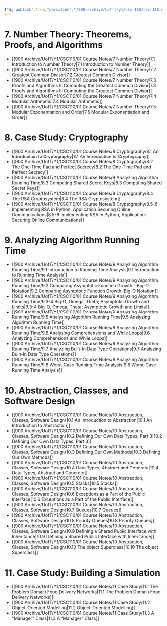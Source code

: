 ```yaml
---
{"dg-publish":true,"permalink":"/900-archive/uof-t/y1/csc-110/csc-110-notes/","created":"2023-10-21T18:07:21.554-07:00","updated":"2024-06-22T17:26:22.770-07:00"}
---
```



# 7. Number Theory: Theorems, Proofs, and Algorithms
- [[900 Archive/UofT/Y1/CSC110/01 Course Notes/7 Number Theory/7.1 Introduction to Number Theory\|7.1 Introduction to Number Theory]]
- [[900 Archive/UofT/Y1/CSC110/01 Course Notes/7 Number Theory/7.2 Greatest Common Divisor\|7.2 Greatest Common Divisor]]
- [[900 Archive/UofT/Y1/CSC110/01 Course Notes/7 Number Theory/7.3 Proofs and Algorithms III Computing the Greatest Common Divisor\|7.3 Proofs and Algorithms III Computing the Greatest Common Divisor]]
- [[900 Archive/UofT/Y1/CSC110/01 Course Notes/7 Number Theory/7.4 Modular Arithmetic\|7.4 Modular Arithmetic]]
- [[900 Archive/UofT/Y1/CSC110/01 Course Notes/7 Number Theory/7.5 Modular Exponentiation and Order\|7.5 Modular Exponentiation and Order]]

# 8. Case Study: Cryptography
- [[900 Archive/UofT/Y1/CSC110/01 Course Notes/8 Cryptography/8.1 An Introduction to Cryptography\|8.1 An Introduction to Cryptography]]
- [[900 Archive/UofT/Y1/CSC110/01 Course Notes/8 Cryptography/8.2 The One-Time Pad and Perfect Secrecy\|8.2 The One-Time Pad and Perfect Secrecy]]
- [[900 Archive/UofT/Y1/CSC110/01 Course Notes/9 Analyzing Algorithm Running Time/8.3 Computing Shared Secret Keys\|8.3 Computing Shared Secret Keys]]
- [[900 Archive/UofT/Y1/CSC110/01 Course Notes/8 Cryptography/8.4 The RSA Cryptosystem\|8.4 The RSA Cryptosystem]]
- [[900 Archive/UofT/Y1/CSC110/01 Course Notes/8 Cryptography/8.5-6 Implementing RSA in Python, Application Securing Online Communications\|8.5-6 Implementing RSA in Python, Application: Securing Online Communications]]

# 9. Analyzing Algorithm Running Time
- [[900 Archive/UofT/Y1/CSC110/01 Course Notes/9 Analyzing Algorithm Running Time/9.1 Introduction to Running Time Analysis\|9.1 Introduction to Running Time Analysis]]
- [[900 Archive/UofT/Y1/CSC110/01 Course Notes/9 Analyzing Algorithm Running Time/9.2 Comparing Asymptotic Function Growth - Big-O Notation\|9.2 Comparing Asymptotic Function Growth: Big-O Notation]]
- [[900 Archive/UofT/Y1/CSC110/01 Course Notes/9 Analyzing Algorithm Running Time/9.3-4 Big-O, Omega, Theta; Asymptotic Growth and Limits\|9.3-4 Big-O, Omega, Theta; Asymptotic Growth and Limits]]
- [[900 Archive/UofT/Y1/CSC110/01 Course Notes/9 Analyzing Algorithm Running Time/9.5 Analyzing Algorithm Running Time\|9.5 Analyzing Algorithm Running Time]]
- [[900 Archive/UofT/Y1/CSC110/01 Course Notes/9 Analyzing Algorithm Running Time/9.6 Analyzing Comprehensions and While Loops\|9.6 Analyzing Comprehensions and While Loops]]
- [[900 Archive/UofT/Y1/CSC110/01 Course Notes/9 Analyzing Algorithm Running Time/9.7 Analyzing Built-In Data Type Operations\|9.7 Analyzing Built-In Data Type Operations]]
- [[900 Archive/UofT/Y1/CSC110/01 Course Notes/9 Analyzing Algorithm Running Time/9.8 Worst-Case Running Time Analysis\|9.8 Worst-Case Running Time Analysis]]

# 10. Abstraction, Classes, and Software Design
- [[900 Archive/UofT/Y1/CSC110/01 Course Notes/10 Abstraction, Classes, Software Design/10.1 An Introduction to Abstraction\|10.1 An Introduction to Abstraction]]
- [[900 Archive/UofT/Y1/CSC110/01 Course Notes/10 Abstraction, Classes, Software Design/10.2 Defining Our Own Data Types, Part 3\|10.2 Defining Our Own Data Types, Part 3]]
- [[900 Archive/UofT/Y1/CSC110/01 Course Notes/10 Abstraction, Classes, Software Design/10.3 Defining Our Own Methods\|10.3 Defining Our Own Methods]]
- [[900 Archive/UofT/Y1/CSC110/01 Course Notes/10 Abstraction, Classes, Software Design/10.4 Data Types, Abstract and Concrete\|10.4 Data Types, Abstract and Concrete]]
- [[900 Archive/UofT/Y1/CSC110/01 Course Notes/10 Abstraction, Classes, Software Design/10.5 Stacks\|10.5 Stacks]]
- [[900 Archive/UofT/Y1/CSC110/01 Course Notes/10 Abstraction, Classes, Software Design/10.6 Exceptions as a Part of the Public Interface\|10.6 Exceptions as a Part of the Public Interface]]
- [[900 Archive/UofT/Y1/CSC110/01 Course Notes/10 Abstraction, Classes, Software Design/10.7 Queues\|10.7 Queues]]
- [[900 Archive/UofT/Y1/CSC110/01 Course Notes/10 Abstraction, Classes, Software Design/10.8 Priority Queues\|10.8 Priority Queues]]
- [[900 Archive/UofT/Y1/CSC110/01 Course Notes/10 Abstraction, Classes, Software Design/10.9 Defining a Shared Public Interface with Inheritance\|10.9 Defining a Shared Public Interface with Inheritance]]
- [[900 Archive/UofT/Y1/CSC110/01 Course Notes/10 Abstraction, Classes, Software Design/10.10 The object Superclass\|10.10 The object Superclass]]

# 11. Case Study: Building a Simulation

- [[900 Archive/UofT/Y1/CSC110/01 Course Notes/11 Case Study/11.1 The Problem Domain Food Delivery Networks\|11.1 The Problem Domain Food Delivery Networks]]
- [[900 Archive/UofT/Y1/CSC110/01 Course Notes/11 Case Study/11.2 Object-Oriented Modelling\|11.2 Object-Oriented Modelling]]
- [[900 Archive/UofT/Y1/CSC110/01 Course Notes/11 Case Study/11.3 A “Manager” Class\|11.3 A “Manager” Class]]